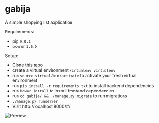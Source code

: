 # gabija

A simple shopping list application

Requirements:

* pip `9.0.1`
* bower `1.8.0`

Setup:

* Clone this repo
* create a virtual environment `virtualenv virtualenv`
* run `source virtual/bin/activate` to activate your fresh virtual environment
* run `pip install -r requirements.txt` to install backend dependencies
* run `bower install` to install frontend dependencies
* run `cd gabija/ && ./manage.py migrate` to run migrations
* `./manage.py runserver`
* Visit http://localhost:8000/#/

![Preview](https://i.imgur.com/XV5Aewk.png "Preview")

